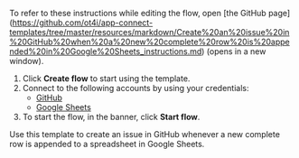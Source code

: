 To refer to these instructions while editing the flow, open [the GitHub page]
(https://github.com/ot4i/app-connect-templates/tree/master/resources/markdown/Create%20an%20issue%20in%20GitHub%20when%20a%20new%20complete%20row%20is%20appended%20in%20Google%20Sheets_instructions.md) (opens in a new window).

1. Click **Create flow** to start using the template.
2. Connect to the following accounts by using your credentials:
   - [GitHub](https://www.ibm.com/docs/en/app-connect/saas?topic=apps-github) 
   - [Google Sheets](https://www.ibm.com/docs/en/app-connect/saas?topic=apps-googlesheets)
3. To start the flow, in the banner, click **Start flow**.

Use this template to create an issue in GitHub whenever a new complete row is appended to a spreadsheet in Google Sheets.




